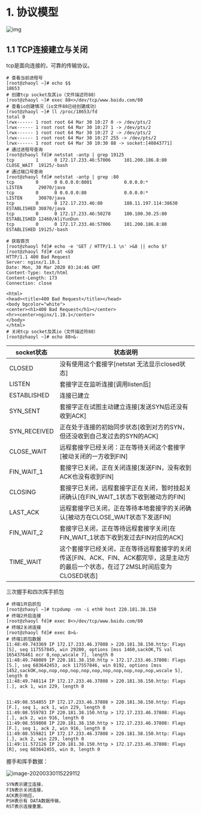 # 1. 协议模型

![img](E:\Repositories\docs\IO\IO模型.assets\v2-4fe0b5f06fc89af2f98ebd2690bc87ea_1440w.jpg)





## 1.1 TCP连接建立与关闭

tcp是面向连接的，可靠的传输协议。

```shell
# 查看当前进程号
[root@zhaoyl ~]# echo $$
18653
# 创建tcp socket及其io（文件描述符88）
[root@zhaoyl ~]# exec 88<>/dev/tcp/www.baidu.com/80
# 查看io创建情况（io文件88已经创建成功）
[root@zhaoyl ~]# ll /proc/18653/fd
total 0
lrwx------ 1 root root 64 Mar 30 10:27 0 -> /dev/pts/2
lrwx------ 1 root root 64 Mar 30 10:27 1 -> /dev/pts/2
lrwx------ 1 root root 64 Mar 30 10:27 2 -> /dev/pts/2
lrwx------ 1 root root 64 Mar 30 10:27 255 -> /dev/pts/2
lrwx------ 1 root root 64 Mar 30 10:30 88 -> socket:[40843771]
# 通过进程号查询
[root@zhaoyl fd]# netstat -antp | grep 19125
tcp        1      0 172.17.233.46:57006     101.200.186.8:80        CLOSE_WAIT  19125/-bash
# 通过端口号查询
[root@zhaoyl fd]# netstat -antp | grep :80
tcp        0      0 0.0.0.0:8001            0.0.0.0:*               LISTEN      29070/java
tcp        0      0 0.0.0.0:80              0.0.0.0:*               LISTEN      30870/java
tcp        0      0 172.17.233.46:80        188.11.197.114:38630    ESTABLISHED 30870/java
tcp        0      0 172.17.233.46:50278     100.100.30.25:80        ESTABLISHED 12460/AliYunDun
tcp        0      0 172.17.233.46:57006     101.200.186.8:80        ESTABLISHED 19125/-bash

# 获取首页
[root@zhaoyl fd]# echo -e 'GET / HTTP/1.1 \n' >&8 || echo $?
[root@zhaoyl fd]# cat <&9
HTTP/1.1 400 Bad Request
Server: nginx/1.10.1
Date: Mon, 30 Mar 2020 03:24:46 GMT
Content-Type: text/html
Content-Length: 173
Connection: close

<html>
<head><title>400 Bad Request</title></head>
<body bgcolor="white">
<center><h1>400 Bad Request</h1></center>
<hr><center>nginx/1.10.1</center>
</body>
</html>
# 关闭tcp socket及其io（文件描述符88）
[root@zhaoyl ~]# echo 88>&-

```

| socket状态   | 状态说明                                                     |
| ------------ | ------------------------------------------------------------ |
| CLOSED       | 没有使用这个套接字[netstat 无法显示closed状态]               |
| LISTEN       | 套接字正在监听连接[调用listen后]                             |
| ESTABLISHED  | 连接已建立                                                   |
| SYN_SENT     | 套接字正在试图主动建立连接[发送SYN后还没有收到ACK]           |
| SYN_RECEIVED | 正在处于连接的初始同步状态[收到对方的SYN，但还没收到自己发过去的SYN的ACK] |
| CLOSE_WAIT   | 远程套接字已经关闭：正在等待关闭这个套接字[被动关闭的一方收到FIN] |
| FIN_WAIT_1   | 套接字已关闭，正在关闭连接[发送FIN，没有收到ACK也没有收到FIN] |
| CLOSING      | 套接字已关闭，远程套接字正在关闭，暂时挂起关闭确认[在FIN_WAIT_1状态下收到被动方的FIN] |
| LAST_ACK     | 远程套接字已关闭，正在等待本地套接字的关闭确认[被动方在CLOSE_WAIT状态下发送FIN] |
| FIN_WAIT_2   | 套接字已关闭，正在等待远程套接字关闭[在FIN_WAIT_1状态下收到发过去FIN对应的ACK] |
| TIME_WAIT    | 这个套接字已经关闭，正在等待远程套接字的关闭传送[FIN、ACK、FIN、ACK都完毕，这是主动方的最后一个状态，在过了2MSL时间后变为CLOSED状态] |

三次握手和四次挥手抓包

```shell
# 终端1开启抓包
[root@zhaoyl ~]# tcpdump -nn -i eth0 host 220.181.38.150
# 终端2开启连接
[root@zhaoyl fd]# exec 8<>/dev/tcp/www.baidu.com/80
# 终端2关闭连接
[root@zhaoyl fd]# exec 8>&-
# 终端1抓包数据
11:48:49.743369 IP 172.17.233.46.37808 > 220.181.38.150.http: Flags [S], seq 117557845, win 29200, options [mss 1460,sackOK,TS val 1654376461 ecr 0,nop,wscale 7], length 0
11:48:49.748089 IP 220.181.38.150.http > 172.17.233.46.37808: Flags [S.], seq 683642453, ack 117557846, win 8192, options [mss 1452,sackOK,nop,nop,nop,nop,nop,nop,nop,nop,nop,nop,nop,wscale 5], length 0
11:48:49.748114 IP 172.17.233.46.37808 > 220.181.38.150.http: Flags [.], ack 1, win 229, length 0


11:49:08.554855 IP 172.17.233.46.37808 > 220.181.38.150.http: Flags [F.], seq 1, ack 1, win 229, length 0
11:49:08.559783 IP 220.181.38.150.http > 172.17.233.46.37808: Flags [.], ack 2, win 916, length 0
11:49:08.559808 IP 220.181.38.150.http > 172.17.233.46.37808: Flags [F.], seq 1, ack 2, win 916, length 0
11:49:08.559821 IP 172.17.233.46.37808 > 220.181.38.150.http: Flags [.], ack 2, win 229, length 0
11:49:11.572126 IP 220.181.38.150.http > 172.17.233.46.37808: Flags [R], seq 683642455, win 0, length 0

```

握手和挥手数据：

![image-20200330115229112](E:\Repositories\docs\IO\IO模型.assets\image-20200330115229112.png)

```txt
SYN表示建立连接，
FIN表示关闭连接，
ACK表示响应，
PSH表示有 DATA数据传输，
RST表示连接重置。
```

